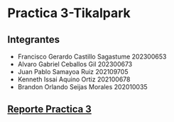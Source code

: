 # Practica 3-Tikalpark
## Integrantes
* Francisco Gerardo Castillo Sagastume 202300653
* Alvaro Gabriel Ceballos Gil 202300673
* Juan Pablo Samayoa Ruiz 202109705
* Kenneth Issai Aquino Ortiz 202100678
* Brandon Orlando Seijas Morales 202010035
## [Reporte Practica 3](https://github.com/Samashoas/P3_ORGA_G4/blob/main/Reporte_P3_G4.md)
